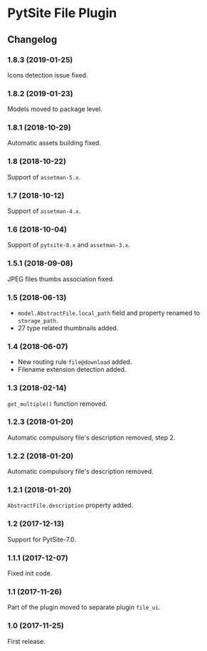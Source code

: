 # PytSite File Plugin


## Changelog


### 1.8.3 (2019-01-25)

Icons detection issue fixed.


### 1.8.2 (2019-01-23)

Models moved to package level.


### 1.8.1 (2018-10-29)

Automatic assets building fixed.


### 1.8 (2018-10-22)

Support of `assetman-5.x`.


### 1.7 (2018-10-12)

Support of `assetman-4.x`.


### 1.6 (2018-10-04)

Support of `pytsite-8.x` and `assetman-3.x`.


### 1.5.1 (2018-09-08)

JPEG files thumbs association fixed.


### 1.5 (2018-06-13)

- `model.AbstractFile.local_path` field and property renamed to
  `storage_path`.
- 27 type related thumbnails added.


### 1.4 (2018-06-07)

- New routing rule `file@download` added.
- Filename extension detection added.


### 1.3 (2018-02-14)

`get_multiple()` function removed.


### 1.2.3 (2018-01-20)

Automatic compulsory file's description removed, step 2.


### 1.2.2 (2018-01-20)

Automatic compulsory file's description removed.


### 1.2.1 (2018-01-20)

`AbstractFile.description` property added.


### 1.2 (2017-12-13)

Support for PytSite-7.0.


### 1.1.1 (2017-12-07)

Fixed init code.


### 1.1 (2017-11-26)

Part of the plugin moved to separate plugin `file_ui`.


### 1.0 (2017-11-25)

First release.
